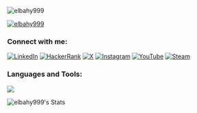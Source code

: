 <!--
**elbahy999/elbahy999** is a ✨ _special_ ✨ repository because its `README.md` (this file) appears on your GitHub profile.

Here are some ideas to get you started:

- 🔭 I’m currently working on ...
- 🌱 I’m currently learning ...
- 👯 I’m looking to collaborate on ...
- 🤔 I’m looking for help with ...
- 💬 Ask me about ...
- 📫 How to reach me: ...
- 😄 Pronouns: ...
- ⚡ Fun fact: ...
-->

<p align="left"> <img src="https://komarev.com/ghpvc/?username=elbahy999&label=Profile%20views&color=0e75b6&style=flat" alt="elbahy999" /> </p>

<p align="left"> <a href="https://github.com/ryo-ma/github-profile-trophy"><img src="https://github-profile-trophy.vercel.app/?username=elbahy999" alt="elbahy999" /></a> </p>

<h3 align="left">Connect with me:</h3>
<p align="left">
<a href="https://www.linkedin.com/in/elbahy999" target="_blank"><img src="https://skillicons.dev/icons?i=linkedin" alt="LinkedIn"></a>
<a href="https://www.hackerrank.com/profile/elbahy" target="_blank"><img src="https://skillicons.dev/icons?i=hackerrank" alt="HackerRank"></a>
<a href="https://x.com/elbahy999" target="_blank"><img src="https://skillicons.dev/icons?i=x" alt="X"></a>
<a href="https://www.instagram.com/elbahyu/" target="_blank"><img src="https://skillicons.dev/icons?i=instagram" alt="Instagram"></a>
<a href="https://www.youtube.com/@elbahy999" target="_blank"><img src="https://skillicons.dev/icons?i=youtube" alt="YouTube"></a>
<a href="https://steamcommunity.com/id/elbahy999/" target="_blank"><img src="https://skillicons.dev/icons?i=steam" alt="Steam"></a>
</p>

<h3 align="left">Languages and Tools:</h3>
<p align="left">
  <a href="https://skillicons.dev">
    <img src="https://skillicons.dev/icons?i=py,powershell,docker,mysql,pytorch,cpp,seaborn,pandas,sqlserver,airflow,git" />
  </a>
</p>

![elbahy999's Stats](https://github-readme-stats.vercel.app/api?username=elbahy999&theme=darcula&show_icons=true&hide_border=true&count_private=true)

